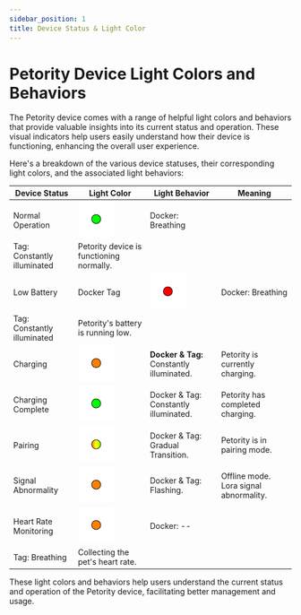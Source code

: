 ```yaml
---
sidebar_position: 1
title: Device Status & Light Color
---
```


# Petority Device Light Colors and Behaviors
The Petority device comes with a range of helpful light colors and behaviors that provide valuable insights into its current status and operation. These visual indicators help users easily understand how their device is functioning, enhancing the overall user experience.

Here's a breakdown of the various device statuses, their corresponding light colors, and the associated light behaviors:

| Device Status  | Light Color | Light Behavior |  Meaning |
| ----------- | ----------- |----------- |----------- |
| Normal Operation | ![battery](/img/device/green.png) | Docker: Breathing  
Tag: Constantly illuminated | Petority device is functioning normally.|
| Low Battery | Docker Tag | ![battery](/img/device/red.png) |Docker: Breathing  
Tag: Constantly illuminated |  Petority's battery is running low.      | 
| Charging   | ![battery](/img/device/orange.png)  | **Docker & Tag:** Constantly illuminated.   |  Petority is currently charging.   | 
| Charging Complete  | ![battery](/img/device/green.png)  | Docker & Tag: Constantly illuminated. |  Petority has completed charging.      | 
| Pairing | ![battery](/img/device/gradual-change.png)  | Docker & Tag: Gradual Transition.   |  Petority is in pairing mode.    |
| Signal Abnormality | ![battery](/img/device/orange.png)  | Docker & Tag: Flashing. | Offline mode. Lora signal abnormality. | 
| Heart Rate Monitoring |  ![battery](/img/device/orange.png)  | Docker: --  
Tag: Breathing | Collecting the pet's heart rate. | 

These light colors and behaviors help users understand the current status and operation of the Petority device, facilitating better management and usage.

